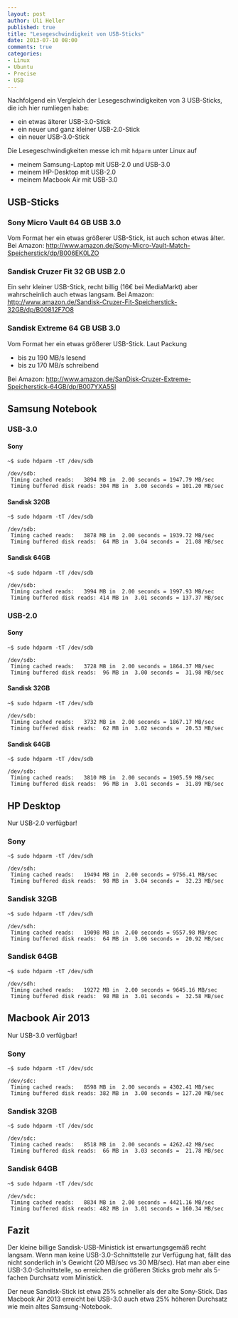 ```yaml
---
layout: post
author: Uli Heller
published: true
title: "Lesegeschwindigkeit von USB-Sticks"
date: 2013-07-10 08:00
comments: true
categories:
- Linux
- Ubuntu
- Precise
- USB
---
```


Nachfolgend ein Vergleich der Lesegeschwindigkeiten von 3 USB-Sticks,
die ich hier rumliegen habe:

* ein etwas älterer USB-3.0-Stick
* ein neuer und ganz kleiner USB-2.0-Stick
* ein neuer USB-3.0-Stick

Die Lesegeschwindigkeiten messe ich mit `hdparm` unter Linux auf

* meinem Samsung-Laptop mit USB-2.0 und USB-3.0
* meinem HP-Desktop mit USB-2.0
* meinem Macbook Air mit USB-3.0

<!-- more -->

## USB-Sticks

### Sony Micro Vault 64 GB USB 3.0

Vom Format her ein etwas größerer USB-Stick, ist auch schon etwas älter.
Bei Amazon: <http://www.amazon.de/Sony-Micro-Vault-Match-Speicherstick/dp/B006EK0LZO>

### Sandisk Cruzer Fit 32 GB USB 2.0

Ein sehr kleiner USB-Stick, recht billig (16€ bei MediaMarkt)
aber wahrscheinlich auch etwas langsam.
Bei Amazon: <http://www.amazon.de/Sandisk-Cruzer-Fit-Speicherstick-32GB/dp/B00812F7O8>

### Sandisk Extreme 64 GB USB 3.0

Vom Format her ein etwas größerer USB-Stick. Laut Packung

* bis zu 190 MB/s lesend
* bis zu 170 MB/s schreibend

Bei Amazon: <http://www.amazon.de/SanDisk-Cruzer-Extreme-Speicherstick-64GB/dp/B007YXA5SI>

## Samsung Notebook

### USB-3.0

#### Sony

    ~$ sudo hdparm -tT /dev/sdb

    /dev/sdb:
     Timing cached reads:   3894 MB in  2.00 seconds = 1947.79 MB/sec
     Timing buffered disk reads: 304 MB in  3.00 seconds = 101.20 MB/sec

#### Sandisk 32GB

    ~$ sudo hdparm -tT /dev/sdb

    /dev/sdb:
     Timing cached reads:   3878 MB in  2.00 seconds = 1939.72 MB/sec
     Timing buffered disk reads:  64 MB in  3.04 seconds =  21.08 MB/sec

#### Sandisk 64GB

    ~$ sudo hdparm -tT /dev/sdb
    
    /dev/sdb:
     Timing cached reads:   3994 MB in  2.00 seconds = 1997.93 MB/sec
     Timing buffered disk reads: 414 MB in  3.01 seconds = 137.37 MB/sec

### USB-2.0

#### Sony

    ~$ sudo hdparm -tT /dev/sdb

    /dev/sdb:
     Timing cached reads:   3728 MB in  2.00 seconds = 1864.37 MB/sec
     Timing buffered disk reads:  96 MB in  3.00 seconds =  31.98 MB/sec

#### Sandisk 32GB

    ~$ sudo hdparm -tT /dev/sdb

    /dev/sdb:
     Timing cached reads:   3732 MB in  2.00 seconds = 1867.17 MB/sec
     Timing buffered disk reads:  62 MB in  3.02 seconds =  20.53 MB/sec

#### Sandisk 64GB

    ~$ sudo hdparm -tT /dev/sdb
    
    /dev/sdb:
     Timing cached reads:   3810 MB in  2.00 seconds = 1905.59 MB/sec
     Timing buffered disk reads:  96 MB in  3.01 seconds =  31.89 MB/sec


## HP Desktop

Nur USB-2.0 verfügbar!

### Sony

    ~$ sudo hdparm -tT /dev/sdh

    /dev/sdh:
     Timing cached reads:   19494 MB in  2.00 seconds = 9756.41 MB/sec
     Timing buffered disk reads:  98 MB in  3.04 seconds =  32.23 MB/sec

### Sandisk 32GB

    ~$ sudo hdparm -tT /dev/sdh

    /dev/sdh:
     Timing cached reads:   19098 MB in  2.00 seconds = 9557.98 MB/sec
     Timing buffered disk reads:  64 MB in  3.06 seconds =  20.92 MB/sec

### Sandisk 64GB

    ~$ sudo hdparm -tT /dev/sdh
    
    /dev/sdh:
     Timing cached reads:   19272 MB in  2.00 seconds = 9645.16 MB/sec
     Timing buffered disk reads:  98 MB in  3.01 seconds =  32.58 MB/sec

## Macbook Air 2013

Nur USB-3.0 verfügbar!

### Sony

    ~$ sudo hdparm -tT /dev/sdc

    /dev/sdc:
     Timing cached reads:   8598 MB in  2.00 seconds = 4302.41 MB/sec
     Timing buffered disk reads: 382 MB in  3.00 seconds = 127.20 MB/sec

### Sandisk 32GB

    ~$ sudo hdparm -tT /dev/sdc

    /dev/sdc:
     Timing cached reads:   8518 MB in  2.00 seconds = 4262.42 MB/sec
     Timing buffered disk reads:  66 MB in  3.03 seconds =  21.78 MB/sec


### Sandisk 64GB

    ~$ sudo hdparm -tT /dev/sdc
    
    /dev/sdc:
     Timing cached reads:   8834 MB in  2.00 seconds = 4421.16 MB/sec
     Timing buffered disk reads: 482 MB in  3.01 seconds = 160.34 MB/sec

## Fazit

Der kleine billige Sandisk-USB-Ministick ist erwartungsgemäß recht langsam.
Wenn man keine USB-3.0-Schnittstelle zur Verfügung hat, fällt das nicht
sonderlich in's Gewicht (20 MB/sec vs 30 MB/sec). Hat man aber eine
USB-3.0-Schnittstelle, so erreichen die größeren Sticks grob mehr als
5-fachen Durchsatz vom Ministick.

Der neue Sandisk-Stick ist etwa 25% schneller als der alte Sony-Stick.
Das Macbook Air 2013 erreicht bei USB-3.0 auch etwa 25% höheren Durchsatz
wie mein altes Samsung-Notebook.
